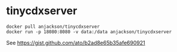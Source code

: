 tinycdxserver
=============

    docker pull anjackson/tinycdxserver
    docker run -p 18080:8080 -v data:/data anjackson/tinycdxserver


See <https://gist.github.com/ato/b2ad8e65b35afe690921>



